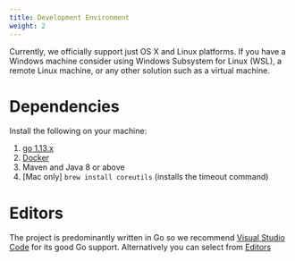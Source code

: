 ```yaml
---
title: Development Environment
weight: 2
---
```


Currently, we officially support just OS X and Linux platforms. If you have a
Windows machine consider using Windows Subsystem for Linux (WSL), a remote
Linux machine, or any other solution such as a virtual machine.


# Dependencies

Install the following on your machine:

1. [go 1.13.x](https://golang.org/dl/)
1. [Docker](https://docs.docker.com/install/)
1. Maven and Java 8 or above
1. [Mac only] `brew install coreutils` (installs the timeout command)


# Editors

The project is predominantly written in Go so we recommend [Visual Studio Code](https://marketplace.visualstudio.com/items?itemName=ms-vscode.Go) for its good Go support. Alternatively you can select from [Editors](https://golang.org/doc/editors.html)

